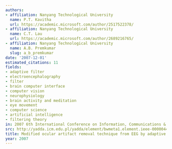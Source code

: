 ```yaml
---
authors:
- affiliation: Nanyang Technological University
  name: P.T. Kavitha
  url: https://academic.microsoft.com/author/2517522378/
- affiliation: Nanyang Technological University
  name: C.T. Lau
  url: https://academic.microsoft.com/author/2689216765/
- affiliation: Nanyang Technological University
  name: A.B. Premkumar
  slug: a_b_premkumar
date: '2007-12-01'
estimated_citations: 11
fields:
- adaptive filter
- electroencephalography
- filter
- brain computer interface
- computer vision
- neurophysiology
- brain activity and meditation
- eye movement
- computer science
- artificial intelligence
- filtering theory
in: 2007 6th International Conference on Information, Communications & Signal Processing
src: http://yadda.icm.edu.pl/yadda/element/bwmeta1.element.ieee-000004449881
title: Modified ocular artifact removal technique from EEG by adaptive filtering
year: 2007
---
```

